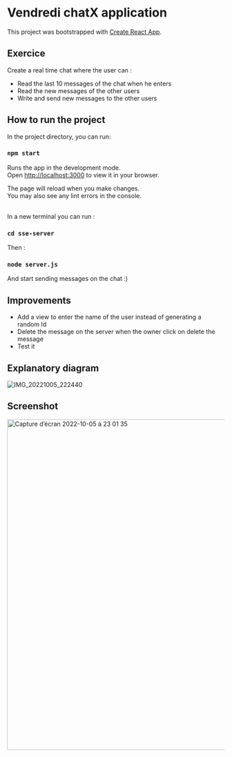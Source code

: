 # Vendredi chatX application

This project was bootstrapped with [Create React App](https://github.com/facebook/create-react-app).

## Exercice

Create a real time chat where the user can :
- Read the last 10 messages of the chat when he enters
- Read the new messages of the other users 
- Write and send new messages to the other users

## How to run the project

In the project directory, you can run:

### `npm start`

Runs the app in the development mode.\
Open [http://localhost:3000](http://localhost:3000) to view it in your browser.

The page will reload when you make changes.\
You may also see any lint errors in the console.

\
In a new terminal you can run :
### `cd sse-server`
Then :
### `node server.js`
And start sending messages on the chat :)

## Improvements
- Add a view to enter the name of the user instead of generating a random Id
- Delete the message on the server when the owner click on delete the message
- Test it

## Explanatory diagram
![IMG_20221005_222440](https://user-images.githubusercontent.com/11667695/194157242-3acd1f3f-f60f-4374-8582-0049fc7cf314.jpg)


## Screenshot
<img width="767" alt="Capture d’écran 2022-10-05 à 23 01 35" src="https://user-images.githubusercontent.com/11667695/194162920-8bd91a82-8384-4534-91bb-a91a3cda7640.png">